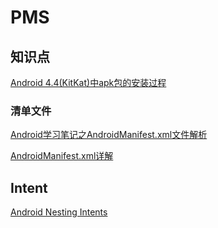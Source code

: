 # PMS

## 知识点

[Android 4.4\(KitKat\)中apk包的安装过程](https://jinzhuojun.blog.csdn.net/article/details/25542011)

### 清单文件

[Android学习笔记之AndroidManifest.xml文件解析](https://www.cnblogs.com/pilang/archive/2011/04/20/2022932.html)

[AndroidManifest.xml详解](https://www.jianshu.com/p/3b5b89d4e154)

## Intent

[Android Nesting Intents](https://medium.com/androiddevelopers/android-nesting-intents-e472fafc1933)

